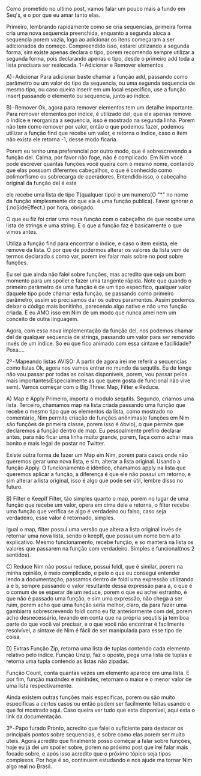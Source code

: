 Como prometido no ultimo post, vamos falar um pouco mais a fundo em Seq's, e o por que eu amar tanto elas.

Primeiro, lembrando rapidamente como se cria sequencias, primeira forma cria uma nova sequencia preenchida, enquanto a segunda aloca a sequencia porem vazia, logo ao adicionar os itens começaram a ser adicionados do começo. Compreendido isso, estarei utilizando a segunda forma, sim existe apenas declara o tipo, porem recomendo sempre utilizar a segunda forma, pois declarando apenas o tipo, desde o primeiro add toda a lista precisara ser realocada.
1 - Adicionar e Remover elementos

A) - Adicionar
Para adicionar baste chamar a função add, passando como parâmetro ou um valor do tipo da sequencia, ou uma segunda sequencia de mesmo tipo, ou caso queira inserir em um local especifico, use a função insert passando o elemento ou sequencia, junto ao índice.

B) - Remover
Ok, agora para remover elementos tem um detalhe importante. Para remover elementos por índice, é utilizado del, que ele apenas remove o índice e reorganiza a sequencia, isso é mostrado na segunda linha. Porem não tem como remover por valor, então o que podemos fazer, podemos utilizar a função find que recebe um valor, e retorna o índice, caso o item não exista ele retorna -1, desse modo ficaria.

Porem eu tenho uma preferencial por outro modo, que é sobrescrevendo a função del.
Calma, por favor não foge, não é complicado. Em Nim você pode escrever quantas funções você queira com o mesmo nome, contando que elas possuam diferentes cabeçalhos, o que é conhecido como polimorfismo ou sobrecarga de operadores. Entendido isso, o cabeçalho original da função del é este

ele recebe uma lista de tipo T(qualquer tipo) e um numero(O "*" no nome da função simplesmente diz que ela é uma função publica). Favor ignorar o {.noSideEffect.} por hora, obrigado.

O que eu fiz foi criar uma nova função com o cabeçalho de que recebe uma lista de strings e uma string. E o que a função faz é basicamente o que vimos antes.

Utiliza a função find para encontrar o índice, e caso o item exista, ele remove da lista. O por que de podermos alterar os valores da lista vem de termos declarado s como var, porem irei falar mais sobre no post sobre funções.

Eu sei que ainda não falei sobre funções, mas acredito que seja um bom momento para um spoiler e fazer uma tangente rápida. Note que quando o primeiro parâmetro de uma função é de um tipo especifico, qualquer valor daquele tipo pode chamar esta função, se passando como primeiro parâmetro, assim so precisamos dar os outros paramentos. Assim podemos deixar o código mais bonitinho, parecendo algo nativo e não uma função criada. E eu AMO isso em Nim de um modo que nunca amei nem um conceito de outra linguagem.

Agora, com essa nova implementação da função del, nos podemos chamar del de qualquer sequencia de strings, passando um valor para ser removido invés de um índice. So eu que fico animado com essa sintaxe e facilidade? Poxa….

2º - Mapeando listas
AVISO: A partir de agora irei me referir a sequencias como listas
Ok, agora nos vamos entrar no mundo da sequtils. Eu de longe não vou passar por todas as coisas disponíveis, porem, vou passar pelos mais importantes(Especialmente as que quem gosta de funcional não vive sem). Vamos começar com o Big Three: Map, Filter e Reduce.

A) Map e Apply
Primeiro, importa o modulo sequtils. Segundo, criamos uma lista. Terceiro, chamamos map na lista criada passando uma função que recebe o mesmo tipo que os elementos da lista, como mostrado no comentário, Nim permite criação de funções anônimas(e funções em Nim são funções de primeira classe, porem isso é óbvio), o que permite que declaremos a função dentro de map. Eu pessoalmente prefiro declarar antes, para não ficar uma linha muito grande, porem, faça como achar mais bonito e mais legal de postar no Twitter.

Existe outra forma de fazer um Map em Nim, porem para casos onde não queremos gerar uma nova lista, e sim, alterar a lista original. Usando a função Apply. O funcionamento é idêntico, chamamos apply na lista que queremos aplicar a função, a diferença é que ele não possui um retorno, e sim alterar a lista original, isso é algo que pode ser útil, lembre disso no futuro.

B) Filter e KeepIf
Filter, tão simples quanto o map, porem no lugar de uma função que recebe um valor, opera em cima dele e retorna, o filter recebe uma função que verifica se algo é verdadeiro ou falso, caso seja verdadeiro, esse valor é retornado, simples.

Igual o map, filter possui uma versão que altera a lista original invés de retornar uma nova lista, sendo o keepIf, que possui um nome bem alto explicativo. Mesmo funcionamento, recebe função, e so manterá na lista os valores que passarem na função com verdadeiro. Simples e funcional(nos 2 sentidos).

C) Reduce
Nim não possui reduce, possui foldl, que é similar, porem na minha opinião, é meio complicado, e pelo o que eu consegui entender lendo a documentação, passamos dentro de foldl uma expressão utilizando a e b, sempre passando o valor resultante dessa expressão para a, o que é o comum de se esperar de um reduce, porem o que eu achei estranho, é que não é passado uma função, e sim uma expressão, não chega a ser ruim, porem acho que uma função seria melhor, claro, da para fazer uma gambiarra sobrescrevendo foldl como eu fiz anteriormente com del, porem acho desnecessário, levando em conta que na própria sequtils já tem boa parte do que você vai precisar, e o que você não encontrar é facilmente resolvível, a sintaxe de Nim é fácil de ser manipulada para esse tipo de coisa.

D) Extras
Função Zip, retorna uma lista de tuplas contendo cada elemento relativo pelo índice.
Função Unzip, faz o oposto, pega uma lista de tuplas e retorna uma tupla contendo as listas não zipadas.

Função Count, conta quantas vezes um elemento aparece em uma lista.
E por fim, função maxIndex e minIndex, retornam o maior e o menor valor de uma lista respectivamente.

Ainda existem outras funções mais especificas, porem ou são muito especificas a certos casos ou então podem ser facilmente feitas usando o que foi mostrado aqui. Caso queira ver tudo que esta disponível, aqui esta o link da documentação.

3º - Papo furado
Pronto, acredito que falei o suficiente para destacar os principais pontos sobre sequencias, e sobre como elas porem ser muito úteis. Agora acredito que finalmente posso começar a falar sobre funções, hoje eu já dei um spoiler sobre, porem no próximo post que irei falar mais focado sobre, e após isso acredito que o próximo tópico seja tipos complexos. Por hoje é so, continuem estudando e nos ajude ma tornar Nim algo real no Brasil.